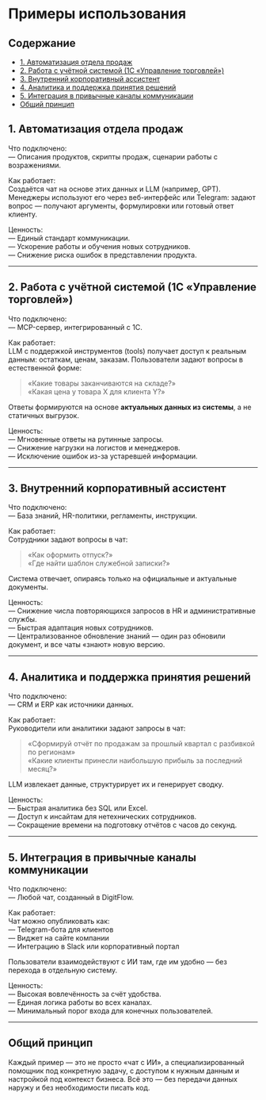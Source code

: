 # Примеры использования

## Содержание

- [1. Автоматизация отдела продаж](#1-автоматизация-отдела-продаж)
- [2. Работа с учётной системой (1С «Управление торговлей»)](#2-работа-с-учётной-системой-1с-управление-торговлей)
- [3. Внутренний корпоративный ассистент](#3-внутренний-корпоративный-ассистент)
- [4. Аналитика и поддержка принятия решений](#4-аналитика-и-поддержка-принятия-решений)
- [5. Интеграция в привычные каналы коммуникации](#5-интеграция-в-привычные-каналы-коммуникации)
- [Общий принцип](#общий-принцип)

## 1. Автоматизация отдела продаж  
Что подключено:  
— Описания продуктов, скрипты продаж, сценарии работы с возражениями.  

Как работает:  
Создаётся чат на основе этих данных и LLM (например, GPT). Менеджеры используют его через веб-интерфейс или Telegram: задают вопрос — получают аргументы, формулировки или готовый ответ клиенту.  

Ценность:  
— Единый стандарт коммуникации.  
— Ускорение работы и обучения новых сотрудников.  
— Снижение риска ошибок в представлении продукта.

---

## 2. Работа с учётной системой (1С «Управление торговлей»)  
Что подключено:  
— MCP-сервер, интегрированный с 1С.  

Как работает:  
LLM с поддержкой инструментов (tools) получает доступ к реальным данным: остаткам, ценам, заказам. Пользователи задают вопросы в естественной форме:  
> «Какие товары заканчиваются на складе?»  
> «Какая цена у товара X для клиента Y?»  

Ответы формируются на основе **актуальных данных из системы**, а не статичных выгрузок.  

Ценность:  
— Мгновенные ответы на рутинные запросы.  
— Снижение нагрузки на логистов и менеджеров.  
— Исключение ошибок из-за устаревшей информации.

---

## 3. Внутренний корпоративный ассистент  
Что подключено:  
— База знаний, HR-политики, регламенты, инструкции.  

Как работает:  
Сотрудники задают вопросы в чат:  
> «Как оформить отпуск?»  
> «Где найти шаблон служебной записки?»  

Система отвечает, опираясь только на официальные и актуальные документы.  

Ценность:  
— Снижение числа повторяющихся запросов в HR и административные службы.  
— Быстрая адаптация новых сотрудников.  
— Централизованное обновление знаний — один раз обновили документ, и все чаты «знают» новую версию.

---

## 4. Аналитика и поддержка принятия решений  
Что подключено:  
— CRM и ERP как источники данных.  

Как работает:  
Руководители или аналитики задают запросы в чат:  
> «Сформируй отчёт по продажам за прошлый квартал с разбивкой по регионам»  
> «Какие клиенты принесли наибольшую прибыль за последний месяц?»  

LLM извлекает данные, структурирует их и генерирует сводку.  

Ценность:  
— Быстрая аналитика без SQL или Excel.  
— Доступ к инсайтам для нетехнических сотрудников.  
— Сокращение времени на подготовку отчётов с часов до секунд.

---

## 5. Интеграция в привычные каналы коммуникации  
Что подключено:  
— Любой чат, созданный в DigitFlow.  

Как работает:  
Чат можно опубликовать как:  
— Telegram-бота для клиентов  
— Виджет на сайте компании  
— Интеграцию в Slack или корпоративный портал  

Пользователи взаимодействуют с ИИ там, где им удобно — без перехода в отдельную систему.  

Ценность:  
— Высокая вовлечённость за счёт удобства.  
— Единая логика работы во всех каналах.  
— Минимальный порог входа для конечных пользователей.

---

## Общий принцип  
Каждый пример — это не просто «чат с ИИ», а специализированный помощник под конкретную задачу, с доступом к нужным данным и настройкой под контекст бизнеса. Всё это — без передачи данных наружу и без необходимости писать код.